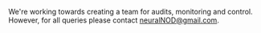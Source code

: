 We're working towards creating a team for audits, monitoring and control. However, for all queries please contact [neuralNOD@gmail.com](mailto:neuralNOD@gmail.com).
